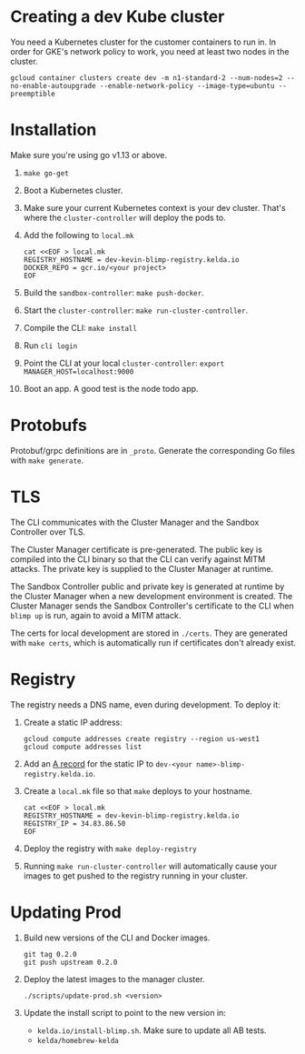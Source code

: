 # Creating a dev Kube cluster

You need a Kubernetes cluster for the customer containers to run in. In order
for GKE's network policy to work, you need at least two nodes in the cluster.

```
gcloud container clusters create dev -m n1-standard-2 --num-nodes=2 --no-enable-autoupgrade --enable-network-policy --image-type=ubuntu --preemptible
```

# Installation

Make sure you're using go v1.13 or above.

1. `make go-get`
1. Boot a Kubernetes cluster.
1. Make sure your current Kubernetes context is your dev cluster. That's where the `cluster-controller` will deploy the pods to.
1. Add the following to `local.mk`

    ```
    cat <<EOF > local.mk
    REGISTRY_HOSTNAME = dev-kevin-blimp-registry.kelda.io
    DOCKER_REPO = gcr.io/<your project>
    EOF
    ```

1. Build the `sandbox-controller`: `make push-docker`.
1. Start the `cluster-controller`: `make run-cluster-controller`.
1. Compile the CLI: `make install`
1. Run `cli login`
1. Point the CLI at your local `cluster-controller`: `export MANAGER_HOST=localhost:9000`
1. Boot an app. A good test is the node todo app.

# Protobufs

Protobuf/grpc definitions are in `_proto`. Generate the corresponding Go files with `make generate`.

# TLS

The CLI communicates with the Cluster Manager and the Sandbox Controller over TLS.

The Cluster Manager certificate is pre-generated. The public key is
compiled into the CLI binary so that the CLI can verify against MITM attacks.
The private key is supplied to the Cluster Manager at runtime.

The Sandbox Controller public and private key is generated at runtime by the
Cluster Manager when a new development environment is created. The Cluster
Manager sends the Sandbox Controller's certificate to the CLI when `blimp up`
is run, again to avoid a MITM attack.

The certs for local development are stored in `./certs`. They are generated
with `make certs`, which is automatically run if certificates don't already
exist.

# Registry

The registry needs a DNS name, even during development. To deploy it:

1. Create a static IP address:

    ```
	gcloud compute addresses create registry --region us-west1
	gcloud compute addresses list
	```

1. Add an [A record](https://domains.google.com/m/registrar/kelda.io/dns) for
   the static IP to `dev-<your name>-blimp-registry.kelda.io`.

1. Create a `local.mk` file so that `make` deploys to your hostname.

    ```
    cat <<EOF > local.mk
    REGISTRY_HOSTNAME = dev-kevin-blimp-registry.kelda.io
    REGISTRY_IP = 34.83.86.50
    EOF
    ```

1. Deploy the registry with `make deploy-registry`

1. Running `make run-cluster-controller` will automatically cause your images
   to get pushed to the registry running in your cluster.

# Updating Prod

1. Build new versions of the CLI and Docker images.

	```
	git tag 0.2.0
	git push upstream 0.2.0
	```

1. Deploy the latest images to the manager cluster.

	```
	./scripts/update-prod.sh <version>
	```

1. Update the install script to point to the new version in:

    * `kelda.io/install-blimp.sh`. Make sure to update all AB tests.
    * `kelda/homebrew-kelda`

